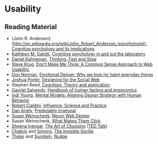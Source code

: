 # Usability #

## Reading Material ##

- [John R. Anderson](http://en.wikipedia.org/wiki/John_Robert_Anderson_(psychologist), [Cognitive psychology and its implications](http://www.goodreads.com/book/show/505756.Cognitive_Psychology_and_its_Implications)
- [Kathleen M. Galotti](http://apps.carleton.edu/people/kgalotti/), [Cognitive psychology in and out the laboratory](http://www.goodreads.com/book/show/1305883.Cognitive_Psychology)
- [Daniel Kahneman](http://en.wikipedia.org/wiki/Daniel_Kahneman), [Thinking, Fast and Slow](http://www.goodreads.com/book/show/11468377-thinking-fast-and-slow)
- [Steve Krug](http://www.sensible.com/), [Don’t Make Me Think: A Common Sense Approach to Web Usability](http://www.goodreads.com/book/show/3368.Don_t_Make_Me_Think),
- [Don Norman](http://www.jnd.org/), [Emotional Design: Why we love (or hate) everyday things](http://www.goodreads.com/book/show/841.Emotional_Design)
- [Joshua Porter](http://bokardo.com/), [Designing for the Social Web](http://www.goodreads.com/book/show/2497816.Designing_for_the_Social_Web)
- Stephen Reed, [Cognition: Theory and application](http://www.goodreads.com/book/show/7094650-cognition)
- [Gavriel Salvendy](https://engineering.purdue.edu/~salvendy/), [Handbook of human factors and ergonomics](http://www.goodreads.com/book/show/62854.Handbook_of_Human_Factors_and_Ergonomics)
- [Indi Young](http://www.indiyoung.com/), [Mental Models: Aligning Design Strategy with Human Behavior](http://rosenfeldmedia.com/books/mental-models/)
- [Robert Cialdini](http://en.wikipedia.org/wiki/Robert_Cialdini), [Influence: Science and Practice](http://www.goodreads.com/book/show/123684.Influence)
- [Dan Ariely](http://danariely.com/), [Predictably Irrational](http://www.goodreads.com/book/show/1713426.Predictably_Irrational)
- [Susan Weinschenk](http://www.theteamw.com/), [Neuro Web Design](http://www.goodreads.com/book/show/4543746-neuro-web-design)
- Susan Weinschenk, [What Makes Them Click](http://www.goodreads.com/book/show/4543746-neuro-web-design)
- [Sheena Iyengar](http://en.wikipedia.org/wiki/Sheena_Iyengar), [The Art of Choosing](http://www.goodreads.com/book/show/6648865-the-art-of-choosing) ([TED Talk](http://www.ted.com/talks/sheena_iyengar_on_the_art_of_choosing.html))
- [Chabris](http://www.wjh.harvard.edu/~cfc/) and [Simons](http://www.dansimons.com/), [The Invisible Gorilla](http://www.theinvisiblegorilla.com/)
- [Thaler](http://www.chicagobooth.edu/faculty/directory/t/richard-h-thaler) and [Sunstein](http://en.wikipedia.org/wiki/Cass_Sunstein), [Nudge](http://www.goodreads.com/book/show/2527900.Nudge)
